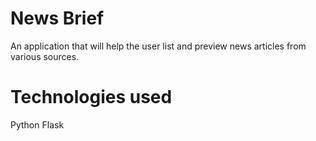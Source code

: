 # News Brief
An application that will help the user list and preview news articles from various sources.

# Technologies used

Python
Flask